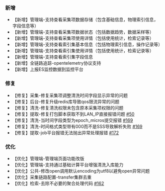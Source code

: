 ### 新增
- 【新增】管理端-支持查看采集项数据存储（包含基础信息，物理索引信息，字段信息等）
- 【新增】管理端-支持查看采集项数据状态（包括数据趋势，数据采样等）
- 【新增】管理端-支持查看采集项使用详情（包括使用统计，检索记录等）
- 【新增】管理端-支持查看索引集基本信息（包括物理索引信息，操作记录等）
- 【新增】管理端-支持查看索引集使用详情（包括使用统计，检索记录等）
- 【新增】管理端-支持查看索引集字段信息
- 【新增】全链路追踪-opentelemetry协议支持
- 【新增】上报ES监控数据到监控平台
### 修复
- 【修复】采集-修复采集项调整清洗时间字段显示异常的问题
- 【修复】后台-修复升级redis库导致qos限流异常的问题
- 【修复】清洗-修复清洗权限未包含原本采集项权限的问题
- 【修复】提取-修复打包脚本获取不到LAN_IP直接报错问题 [#50](https://github.com/TencentBlueKing/bk-log/issues/50)
- 【修复】清洗-当时间字段类型为epoch_micros提交报错 [#169](https://github.com/TencentBlueKing/bk-log/pull/169)
- 【修复】清洗-时间格式类型带有000而不是SSS导致解析失败 [#169](https://github.com/TencentBlueKing/bk-log/pull/169)
- 【修复】提取-job平台报错无法抛出异常处理报错 [#172](https://github.com/TencentBlueKing/bk-log/pull/172)
### 优化
- 【优化】管理端-管理端页面功能改版
- 【优化】管理端-支持通过基础计算平台增强清洗入库能力
- 【优化】公共-修改open调用默认encoding为utf8以避免open异常问题
- 【优化】采集链路配置-transfer集群去重
- 【优化】检索-去除不必要的聚合处理代码 [#162](https://github.com/TencentBlueKing/bk-log/pull/162)
